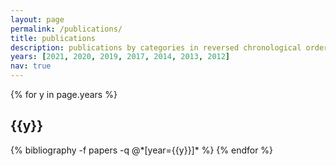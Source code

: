 ```yaml
---
layout: page
permalink: /publications/
title: publications
description: publications by categories in reversed chronological order.
years: [2021, 2020, 2019, 2017, 2014, 2013, 2012]
nav: true
---
```


<div class="publications">

{% for y in page.years %}
  <h2 class="year">{{y}}</h2>
  {% bibliography -f papers -q @*[year={{y}}]* %}
{% endfor %}

</div>
